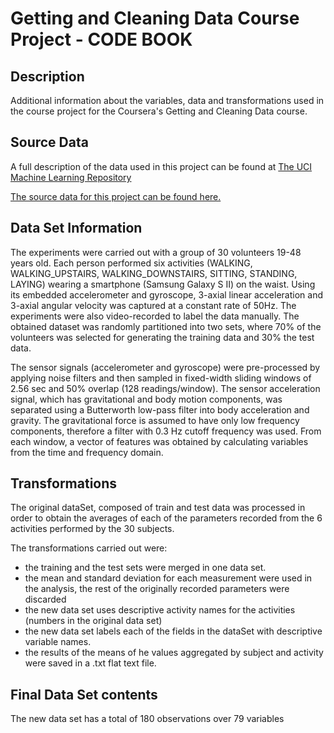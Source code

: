 # Getting and Cleaning Data Course Project - CODE BOOK

## Description
Additional information about the variables, data and transformations used in the course project for the Coursera's Getting and Cleaning Data course.

## Source Data
A full description of the data used in this project can be found at [The UCI Machine Learning Repository](http://archive.ics.uci.edu/ml/datasets/Human+Activity+Recognition+Using+Smartphones)

[The source data for this project can be found here.](https://d396qusza40orc.cloudfront.net/getdata%2Fprojectfiles%2FUCI%20HAR%20Dataset.zip)

## Data Set Information
The experiments were carried out with a group of 30 volunteers 19-48 years old. Each person performed six activities (WALKING, WALKING_UPSTAIRS, WALKING_DOWNSTAIRS, SITTING, STANDING, LAYING) wearing a smartphone (Samsung Galaxy S II) on the waist. Using its embedded accelerometer and gyroscope, 3-axial linear acceleration and 3-axial angular velocity was captured at a constant rate of 50Hz. The experiments were also video-recorded to label the data manually. The obtained dataset was randomly partitioned into two sets, where 70% of the volunteers was selected for generating the training data and 30% the test data.

The sensor signals (accelerometer and gyroscope) were pre-processed by applying noise filters and then sampled in fixed-width sliding windows of 2.56 sec and 50% overlap (128 readings/window). The sensor acceleration signal, which has gravitational and body motion components, was separated using a Butterworth low-pass filter into body acceleration and gravity. The gravitational force is assumed to have only low frequency components, therefore a filter with 0.3 Hz cutoff frequency was used. From each window, a vector of features was obtained by calculating variables from the time and frequency domain.

## Transformations

The original dataSet, composed of train and test data was processed in order to obtain the averages of each of the parameters recorded from the 6 activities performed by the 30 subjects.

The transformations carried out were:

- the training and the test sets were merged in one data set.
- the mean and standard deviation for each measurement were used in the analysis, the rest of the originally recorded parameters were discarded
- the new data set uses descriptive activity names for the activities (numbers in the original data set)
- the new data set labels each of the fields in the dataSet with descriptive variable names.
- the results of the means of he values aggregated by subject and activity were saved in a .txt flat text file.

## Final Data Set contents

The new data set has a total of 180 observations over 79 variables

